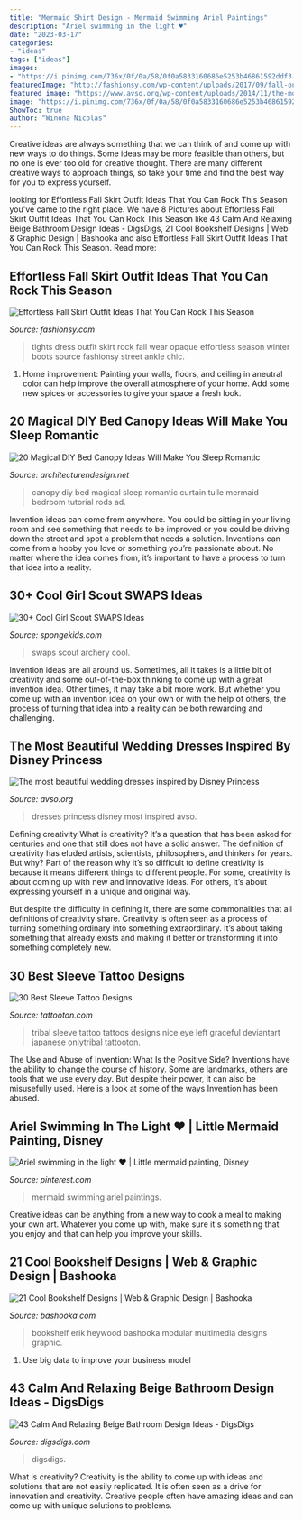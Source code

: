 ```yaml
---
title: "Mermaid Shirt Design - Mermaid Swimming Ariel Paintings"
description: "Ariel swimming in the light ♥"
date: "2023-03-17"
categories:
- "ideas"
tags: ["ideas"]
images:
- "https://i.pinimg.com/736x/0f/0a/58/0f0a5833160686e5253b46861592ddf3--beach-paintings-mermaid-paintings.jpg"
featuredImage: "http://fashionsy.com/wp-content/uploads/2017/09/fall-outfit-8.jpg"
featured_image: "https://www.avso.org/wp-content/uploads/2014/11/the-most-beautiful-wedding-dresses-inspired-by-disney-princess-1415026324.jpg"
image: "https://i.pinimg.com/736x/0f/0a/58/0f0a5833160686e5253b46861592ddf3--beach-paintings-mermaid-paintings.jpg"
ShowToc: true
author: "Winona Nicolas"
---
```



Creative ideas are always something that we can think of and come up with new ways to do things. Some ideas may be more feasible than others, but no one is ever too old for creative thought. There are many different creative ways to approach things, so take your time and find the best way for you to express yourself.

	

		
looking for Effortless Fall Skirt Outfit Ideas That You Can Rock This Season you've came to the right place. We have 8 Pictures about Effortless Fall Skirt Outfit Ideas That You Can Rock This Season like 43 Calm And Relaxing Beige Bathroom Design Ideas - DigsDigs, 21 Cool Bookshelf Designs | Web &amp; Graphic Design | Bashooka and also Effortless Fall Skirt Outfit Ideas That You Can Rock This Season. Read more:
		
    
## Effortless Fall Skirt Outfit Ideas That You Can Rock This Season

<img loading=lazy src="http://fashionsy.com/wp-content/uploads/2017/09/fall-outfit-8.jpg" onerror="this.onerror=null;this.src='https://tse1.mm.bing.net/th?id=OIP.yzUodEA6iHXYKRrYL8wp5QHaLH&amp;pid=15.1';" alt="Effortless Fall Skirt Outfit Ideas That You Can Rock This Season">

_Source: fashionsy.com_

>tights dress outfit skirt rock fall wear opaque effortless season winter boots source fashionsy street ankle chic. 

	

1. Home improvement: Painting your walls, floors, and ceiling in aneutral color can help improve the overall atmosphere of your home. Add some new spices or accessories to give your space a fresh look. 

    
## 20 Magical DIY Bed Canopy Ideas Will Make You Sleep Romantic

<img loading=lazy src="http://cdn.architecturendesign.net/wp-content/uploads/2015/07/AD-DIY-Bed-Canopy-3.jpg" onerror="this.onerror=null;this.src='https://tse2.mm.bing.net/th?id=OIP.j1Pbmtck1q1gkT5HzfNowQHaJ4&amp;pid=15.1';" alt="20 Magical DIY Bed Canopy Ideas Will Make You Sleep Romantic">

_Source: architecturendesign.net_

>canopy diy bed magical sleep romantic curtain tulle mermaid bedroom tutorial rods ad. 

	

Invention ideas can come from anywhere. You could be sitting in your living room and see something that needs to be improved or you could be driving down the street and spot a problem that needs a solution. Inventions can come from a hobby you love or something you’re passionate about. No matter where the idea comes from, it’s important to have a process to turn that idea into a reality.

    
## 30+ Cool Girl Scout SWAPS Ideas

<img loading=lazy src="http://spongekids.com/wp-content/uploads/2014/03/girl-scout-swaps-ideas/7-archery-set-girl-scout-swaps.jpg" onerror="this.onerror=null;this.src='https://tse2.mm.bing.net/th?id=OIP.2liiZ2F1dJ8qdnWJQH0XkwHaJ4&amp;pid=15.1';" alt="30+ Cool Girl Scout SWAPS Ideas">

_Source: spongekids.com_

>swaps scout archery cool. 

	

Invention ideas are all around us. Sometimes, all it takes is a little bit of creativity and some out-of-the-box thinking to come up with a great invention idea. Other times, it may take a bit more work. But whether you come up with an invention idea on your own or with the help of others, the process of turning that idea into a reality can be both rewarding and challenging.

    
## The Most Beautiful Wedding Dresses Inspired By Disney Princess

<img loading=lazy src="https://www.avso.org/wp-content/uploads/2014/11/the-most-beautiful-wedding-dresses-inspired-by-disney-princess-1415026324.jpg" onerror="this.onerror=null;this.src='https://tse4.mm.bing.net/th?id=OIP.BLgtWmnZUr8aHP6bsJdNlwHaKa&amp;pid=15.1';" alt="The most beautiful wedding dresses inspired by Disney Princess">

_Source: avso.org_

>dresses princess disney most inspired avso. 

	

Defining creativity
What is creativity? It’s a question that has been asked for centuries and one that still does not have a solid answer. The definition of creativity has eluded artists, scientists, philosophers, and thinkers for years. But why?
Part of the reason why it’s so difficult to define creativity is because it means different things to different people. For some, creativity is about coming up with new and innovative ideas. For others, it’s about expressing yourself in a unique and original way.

But despite the difficulty in defining it, there are some commonalities that all definitions of creativity share. Creativity is often seen as a process of turning something ordinary into something extraordinary. It’s about taking something that already exists and making it better or transforming it into something completely new.

    
## 30 Best Sleeve Tattoo Designs

<img loading=lazy src="https://tattooton.com/wp-content/uploads/2014/03/Tribal-Sleeve-Tattoo-Design.jpg" onerror="this.onerror=null;this.src='https://tse1.mm.bing.net/th?id=OIP.PKgroeC3LM_zjBdhLMfyvwHaJ4&amp;pid=15.1';" alt="30 Best Sleeve Tattoo Designs">

_Source: tattooton.com_

>tribal sleeve tattoo tattoos designs nice eye left graceful deviantart japanese onlytribal tattooton. 

	

The Use and Abuse of Invention: What Is the Positive Side?
Inventions have the ability to change the course of history. Some are landmarks, others are tools that we use every day. But despite their power, it can also be misusefully used. Here is a look at some of the ways Invention has been abused.

    
## Ariel Swimming In The Light ♥ | Little Mermaid Painting, Disney

<img loading=lazy src="https://i.pinimg.com/736x/0f/0a/58/0f0a5833160686e5253b46861592ddf3--beach-paintings-mermaid-paintings.jpg" onerror="this.onerror=null;this.src='https://tse1.mm.bing.net/th?id=OIP.uHVqfXUmjahox5nn96GAswHaK-&amp;pid=15.1';" alt="Ariel swimming in the light ♥ | Little mermaid painting, Disney">

_Source: pinterest.com_

>mermaid swimming ariel paintings. 

	

Creative ideas can be anything from a new way to cook a meal to making your own art. Whatever you come up with, make sure it's something that you enjoy and that can help you improve your skills.

    
## 21 Cool Bookshelf Designs | Web &amp; Graphic Design | Bashooka

<img loading=lazy src="http://bashooka.com/wp-content/uploads/2015/06/bookshelf-design-bshk-16.jpg" onerror="this.onerror=null;this.src='https://tse1.mm.bing.net/th?id=OIP.xaRmbWJZAPc-_LiG7v4Q3gHaLH&amp;pid=15.1';" alt="21 Cool Bookshelf Designs | Web &amp; Graphic Design | Bashooka">

_Source: bashooka.com_

>bookshelf erik heywood bashooka modular multimedia designs graphic. 

	

1. Use big data to improve your business model

    
## 43 Calm And Relaxing Beige Bathroom Design Ideas - DigsDigs

<img loading=lazy src="https://www.digsdigs.com/photos/beige-bathroom-design-ideas-27.jpg" onerror="this.onerror=null;this.src='https://tse1.mm.bing.net/th?id=OIP.XFltgdggDg4mnCQMnvZl7AHaJ3&amp;pid=15.1';" alt="43 Calm And Relaxing Beige Bathroom Design Ideas - DigsDigs">

_Source: digsdigs.com_

>digsdigs. 

	

What is creativity?
Creativity is the ability to come up with ideas and solutions that are not easily replicated. It is often seen as a drive for innovation and creativity. Creative people often have amazing ideas and can come up with unique solutions to problems.

